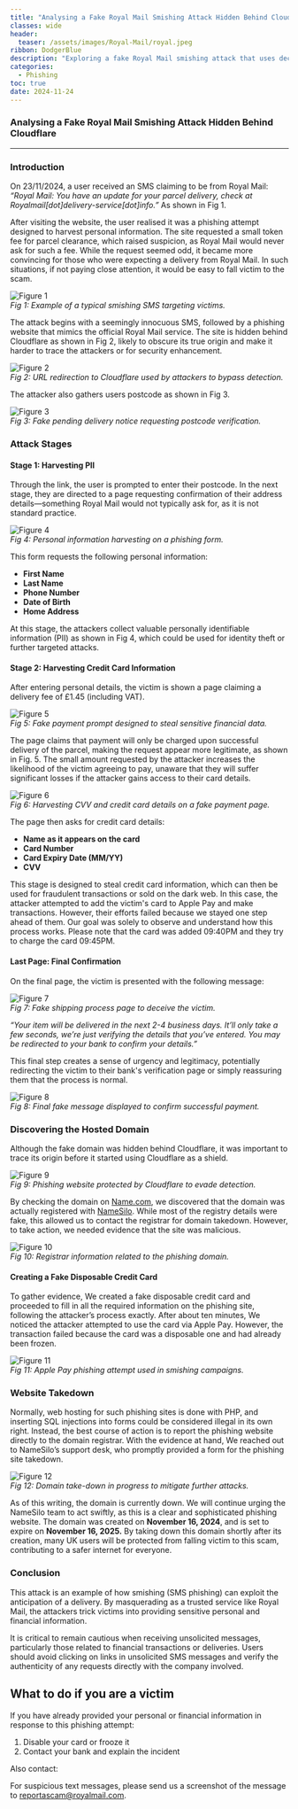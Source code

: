 ```yaml
---
title: "Analysing a Fake Royal Mail Smishing Attack Hidden Behind Cloudflare"
classes: wide
header:
  teaser: /assets/images/Royal-Mail/royal.jpeg
ribbon: DodgerBlue
description: "Exploring a fake Royal Mail smishing attack that uses deceptive SMS and a phishing site hidden behind Cloudflare to steal sensitive information."
categories:
  - Phishing
toc: true
date: 2024-11-24
---
```


### Analysing a Fake Royal Mail Smishing Attack Hidden Behind Cloudflare

---

### **Introduction**

On 23/11/2024, a user received an SMS claiming to be from Royal Mail:  
*“Royal Mail: You have an update for your parcel delivery, check at Royalmail[dot]delivery-service[dot]info.”* As shown in Fig 1.

After visiting the website, the user realised it was a phishing attempt designed to harvest personal information. The site requested a small token fee for parcel clearance, which raised suspicion, as Royal Mail would never ask for such a fee. While the request seemed odd, it became more convincing for those who were expecting a delivery from Royal Mail. In such situations, if not paying close attention, it would be easy to fall victim to the scam.

![Figure 1](/assets/images/Royal-Mail/SMS-smishing.jpeg)  
*Fig 1: Example of a typical smishing SMS targeting victims.*


The attack begins with a seemingly innocuous SMS, followed by a phishing website that mimics the official Royal Mail service. The site is hidden behind Cloudflare as shown in Fig 2, likely to obscure its true origin and make it harder to trace the attackers or for security enhancement.

![Figure 2](/assets/images/Royal-Mail/URL-redirect-to-cloudflare.png)  
*Fig 2: URL redirection to Cloudflare used by attackers to bypass detection.*

The attacker also gathers users postcode as shown in Fig 3.

![Figure 3](/assets/images/Royal-Mail/Pending-Delivery-postcode.png)  
*Fig 3: Fake pending delivery notice requesting postcode verification.*


### **Attack Stages**

#### **Stage 1: Harvesting PII**

Through the link, the user is prompted to enter their postcode. In the next stage, they are directed to a page requesting confirmation of their address details—something Royal Mail would not typically ask for, as it is not standard practice.

![Figure 4](/assets/images/Royal-Mail/personal-information-havesting.png)  
*Fig 4: Personal information harvesting on a phishing form.*


This form requests the following personal information:  
- **First Name**
- **Last Name**
- **Phone Number**
- **Date of Birth**
- **Home Address**

At this stage, the attackers collect valuable personally identifiable information (PII) as shown in Fig 4, which could be used for identity theft or further targeted attacks.

#### **Stage 2: Harvesting Credit Card Information**

After entering personal details, the victim is shown a page claiming a delivery fee of £1.45 (including VAT). 

![Figure 5](/assets/images/Royal-Mail/Payment-prompt.png)  
*Fig 5: Fake payment prompt designed to steal sensitive financial data.*

The page claims that payment will only be charged upon successful delivery of the parcel, making the request appear more legitimate, as shown in Fig. 5. The small amount requested by the attacker increases the likelihood of the victim agreeing to pay, unaware that they will suffer significant losses if the attacker gains access to their card details.

![Figure 6](/assets/images/Royal-Mail/CVV-card-details-havesting.png)  
*Fig 6: Harvesting CVV and credit card details on a fake payment page.*

The page then asks for credit card details:  
- **Name as it appears on the card**
- **Card Number**
- **Card Expiry Date (MM/YY)**
- **CVV**

This stage is designed to steal credit card information, which can then be used for fraudulent transactions or sold on the dark web. In this case, the attacker attempted to add the victim's card to Apple Pay and make transactions. However, their efforts failed because we stayed one step ahead of them. Our goal was solely to observe and understand how this process works. Please note that the card was added 09:40PM and they try to charge the card 09:45PM.


#### **Last Page: Final Confirmation**

On the final page, the victim is presented with the following message:  


![Figure 7](/assets/images/Royal-Mail/fake-shiping-process.png)  
*Fig 7: Fake shipping process page to deceive the victim.*


*“Your item will be delivered in the next 2-4 business days. It’ll only take a few seconds, we’re just verifying the details that you’ve entered. You may be redirected to your bank to confirm your details.”*

This final step creates a sense of urgency and legitimacy, potentially redirecting the victim to their bank's verification page or simply reassuring them that the process is normal.

![Figure 8](/assets/images/Royal-Mail/final-message.png)  
*Fig 8: Final fake message displayed to confirm successful payment.*


### **Discovering the Hosted Domain**

Although the fake domain was hidden behind Cloudflare, it was important to trace its origin before it started using Cloudflare as a shield. 

![Figure 9](/assets/images/Royal-Mail/cloudflare.png)  
*Fig 9: Phishing website protected by Cloudflare to evade detection.*


By checking the domain on [Name.com](https://www.name.com), we discovered that the domain was actually registered with [NameSilo](http://www.namesilo.com). While most of the registry details were fake, this allowed us to contact the registrar for domain takedown. However, to take action, we needed evidence that the site was malicious.

![Figure 10](/assets/images/Royal-Mail/registrar-informations.png)  
*Fig 10: Registrar information related to the phishing domain.*

#### **Creating a Fake Disposable Credit Card**

To gather evidence, We created a fake disposable credit card and proceeded to fill in all the required information on the phishing site, following the attacker’s process exactly. After about ten minutes, We noticed the attacker attempted to use the card via Apple Pay. However, the transaction failed because the card was a disposable one and had already been frozen.

![Figure 11](/assets/images/Royal-Mail/apple-pay.jpeg)  
*Fig 11: Apple Pay phishing attempt used in smishing campaigns.*


### **Website Takedown**

Normally, web hosting for such phishing sites is done with PHP, and inserting SQL injections into forms could be considered illegal in its own right. Instead, the best course of action is to report the phishing website directly to the domain registrar. With the evidence at hand, We reached out to NameSilo’s support desk, who promptly provided a form for the phishing site takedown.  

![Figure 12](/assets/images/Royal-Mail/domain-take-down.png)  
*Fig 12: Domain take-down in progress to mitigate further attacks.*


As of this writing, the domain is currently down. We will continue urging the NameSilo team to act swiftly, as this is a clear and sophisticated phishing website. The domain was created on **November 16, 2024**, and is set to expire on **November 16, 2025.** By taking down this domain shortly after its creation, many UK users will be protected from falling victim to this scam, contributing to a safer internet for everyone.


### **Conclusion**

This attack is an example of how smishing (SMS phishing) can exploit the anticipation of a delivery. By masquerading as a trusted service like Royal Mail, the attackers trick victims into providing sensitive personal and financial information. 

It is critical to remain cautious when receiving unsolicited messages, particularly those related to financial transactions or deliveries. Users should avoid clicking on links in unsolicited SMS messages and verify the authenticity of any requests directly with the company involved.

What to do if you are a victim
-----------------------------
If you have already provided your personal or financial information in response to this phishing attempt:


1. Disable your card or frooze it
2. Contact your bank and explain the incident

Also contact:

For suspicious text messages, please send us a screenshot of the message to reportascam@royalmail.com.